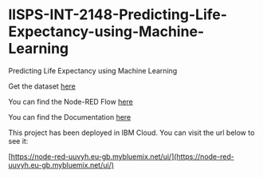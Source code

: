 # llSPS-INT-2148-Predicting-Life-Expectancy-using-Machine-Learning
Predicting Life Expectancy using Machine Learning

Get the dataset [here](Dataset)

You can find the Node-RED Flow [here](Node-RED-Flows)

You can find the Documentation [here](Document)

This project has been deployed in IBM Cloud. You can visit the url below to see it:

[https://node-red-uuvyh.eu-gb.mybluemix.net/ui/](https://node-red-uuvyh.eu-gb.mybluemix.net/ui/)

